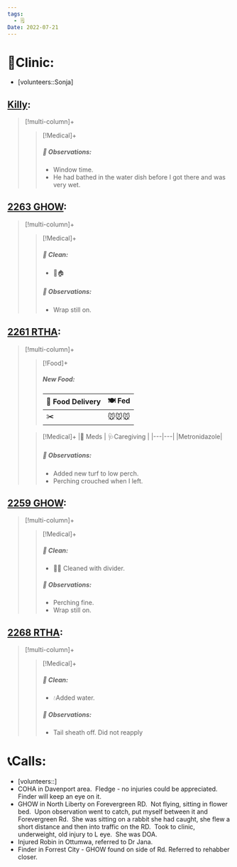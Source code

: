 ```yaml
---
tags:
  - 🗒️
Date: 2022-07-21
---
```


# 🏥Clinic:
- [volunteers::Sonja]

## [Killy](../RARE%20Birds/Ed%20Birds/Killy.md):
> [!multi-column]+
>
>> [!Medical]+
>> ##### 🔭 Observations:
>> - Window time. 
>> - He had bathed in the water dish before I got there and was very wet.

## [2263 GHOW](../RARE%20Birds/2263%20GHOW.md):
> [!multi-column]+
>
>> [!Medical]+
>>##### 🫧 Clean:
>> - 🧼🏠
>>
>> ##### 🔭 Observations:
>> - Wrap still on.

## [2261 RTHA](../RARE%20Birds/2261%20RTHA.md):
> [!multi-column]+
>
>> [!Food]+
>> ##### New Food:
>> |🚚 Food Delivery| 🍽️ Fed|
>> |---|---|
>>|✂️|🐭🐭🐭
>
>> [!Medical]+
>> |💊 Meds | 🩺Caregiving |
>> |---|---|
>> |Metronidazole|
>>
>> ##### 🔭 Observations:
>> - Added new turf to low perch.
>> - Perching crouched when I left.

## [2259 GHOW](../RARE%20Birds/2259%20GHOW.md):
> [!multi-column]+
>
>> [!Medical]+
>>##### 🫧 Clean:
>> - 🧼➗ Cleaned with divider.
>>
>> ##### 🔭 Observations:
>> - Perching fine.
>> - Wrap still on.

## [2268 RTHA](../RARE%20Birds/2268%20RTHA.md):
> [!multi-column]+
>
>> [!Medical]+
>>##### 🫧 Clean:
>> - 💧Added water.
>>
>> ##### 🔭 Observations:
>> - Tail sheath off. Did not reapply

# 📞Calls:
- [volunteers::]
- COHA in Davenport area.  Fledge - no injuries could be appreciated.  Finder will keep an eye on it.
- GHOW in North Liberty on Forevergreen RD.  Not flying, sitting in flower bed.  Upon observation went to catch, put myself between it and Forevergreen Rd.  She was sitting on a rabbit she had caught, she flew a short distance and then into traffic on the RD.  Took to clinic, underweight, old injury to L eye.  She was DOA.  
- Injured Robin in Ottumwa, referred to Dr Jana.
- Finder in Forrest City - GHOW found on side of Rd. Referred to rehabber closer.
